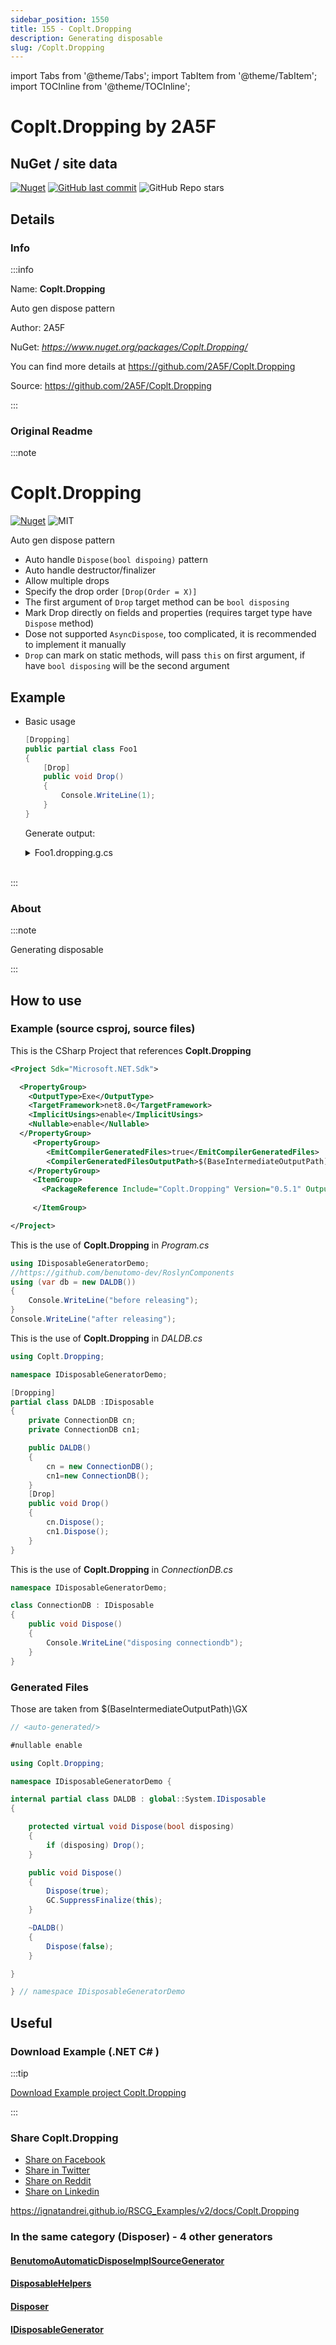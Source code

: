 ```yaml
---
sidebar_position: 1550
title: 155 - Coplt.Dropping
description: Generating disposable
slug: /Coplt.Dropping
---
```

import Tabs from '@theme/Tabs';
import TabItem from '@theme/TabItem';
import TOCInline from '@theme/TOCInline';

# Coplt.Dropping  by 2A5F


<TOCInline toc={toc}  />

## NuGet / site data
[![Nuget](https://img.shields.io/nuget/dt/Coplt.Dropping?label=Coplt.Dropping)](https://www.nuget.org/packages/Coplt.Dropping/)
[![GitHub last commit](https://img.shields.io/github/last-commit/2A5F/Coplt.Dropping?label=updated)](https://github.com/2A5F/Coplt.Dropping)
![GitHub Repo stars](https://img.shields.io/github/stars/2A5F/Coplt.Dropping?style=social)

## Details

### Info
:::info

Name: **Coplt.Dropping**

Auto gen dispose pattern

Author: 2A5F

NuGet: 
*https://www.nuget.org/packages/Coplt.Dropping/*   


You can find more details at https://github.com/2A5F/Coplt.Dropping

Source: https://github.com/2A5F/Coplt.Dropping

:::

### Original Readme
:::note

# Coplt.Dropping

[![Nuget](https://img.shields.io/nuget/v/Coplt.Dropping)](https://www.nuget.org/packages/Coplt.Dropping/)
![MIT](https://img.shields.io/github/license/2A5F/Coplt.Dropping)

Auto gen dispose pattern

- Auto handle `Dispose(bool dispoing)` pattern
- Auto handle destructor/finalizer
- Allow multiple drops
- Specify the drop order `[Drop(Order = X)]`
- The first argument of `Drop` target method can be `bool disposing`
- Mark Drop directly on fields and properties (requires target type have `Dispose` method)
- Dose not supported `AsyncDispose`, too complicated, it is recommended to implement it manually
- `Drop` can mark on static methods, will pass `this` on first argument, if have `bool disposing` will be the second argument

## Example

- Basic usage
    
    ```cs
    [Dropping]
    public partial class Foo1
    {
        [Drop]
        public void Drop()
        {
            Console.WriteLine(1);
        }
    }
    ```
    
    Generate output:

    <details>
      <summary>Foo1.dropping.g.cs</summary>
    
    
    </details>
    <br/>
  


:::

### About
:::note

Generating disposable


:::

## How to use

### Example (source csproj, source files)

<Tabs>

<TabItem value="csproj" label="CSharp Project">

This is the CSharp Project that references **Coplt.Dropping**
```xml showLineNumbers {14}
<Project Sdk="Microsoft.NET.Sdk">

  <PropertyGroup>
    <OutputType>Exe</OutputType>
    <TargetFramework>net8.0</TargetFramework>
    <ImplicitUsings>enable</ImplicitUsings>
    <Nullable>enable</Nullable>
  </PropertyGroup>
	 <PropertyGroup>
        <EmitCompilerGeneratedFiles>true</EmitCompilerGeneratedFiles>
        <CompilerGeneratedFilesOutputPath>$(BaseIntermediateOutputPath)\GX</CompilerGeneratedFilesOutputPath>
    </PropertyGroup>
	 <ItemGroup>
	   <PackageReference Include="Coplt.Dropping" Version="0.5.1" OutputItemType="Analyzer" />
	   
	 </ItemGroup>

</Project>

```

</TabItem>

  <TabItem value="D:\gth\RSCG_Examples\v2\rscg_examples\Coplt.Dropping\src\IDisp\Program.cs" label="Program.cs" >

  This is the use of **Coplt.Dropping** in *Program.cs*

```csharp showLineNumbers 
using IDisposableGeneratorDemo;
//https://github.com/benutomo-dev/RoslynComponents
using (var db = new DALDB())
{
    Console.WriteLine("before releasing");
}
Console.WriteLine("after releasing");
```
  </TabItem>

  <TabItem value="D:\gth\RSCG_Examples\v2\rscg_examples\Coplt.Dropping\src\IDisp\DALDB.cs" label="DALDB.cs" >

  This is the use of **Coplt.Dropping** in *DALDB.cs*

```csharp showLineNumbers 
using Coplt.Dropping;

namespace IDisposableGeneratorDemo;

[Dropping]
partial class DALDB :IDisposable
{
    private ConnectionDB cn;
    private ConnectionDB cn1;

    public DALDB()
    {
        cn = new ConnectionDB();
        cn1=new ConnectionDB();
    }
    [Drop]
    public void Drop()
    {
        cn.Dispose();
        cn1.Dispose();
    }
}

```
  </TabItem>

  <TabItem value="D:\gth\RSCG_Examples\v2\rscg_examples\Coplt.Dropping\src\IDisp\ConnectionDB.cs" label="ConnectionDB.cs" >

  This is the use of **Coplt.Dropping** in *ConnectionDB.cs*

```csharp showLineNumbers 
namespace IDisposableGeneratorDemo;

class ConnectionDB : IDisposable
{
    public void Dispose()
    {
        Console.WriteLine("disposing connectiondb");
    }
}

```
  </TabItem>

</Tabs>

### Generated Files

Those are taken from $(BaseIntermediateOutputPath)\GX

<Tabs>


<TabItem value="D:\gth\RSCG_Examples\v2\rscg_examples\Coplt.Dropping\src\IDisp\obj\GX\Coplt.Dropping.Analyzers\Coplt.Dropping.Analyzers.Generators.DroppingGenerator\IDisposableGeneratorDemo.DALDB.dropping.g.cs" label="IDisposableGeneratorDemo.DALDB.dropping.g.cs" >


```csharp showLineNumbers 
// <auto-generated/>

#nullable enable

using Coplt.Dropping;

namespace IDisposableGeneratorDemo {

internal partial class DALDB : global::System.IDisposable
{

    protected virtual void Dispose(bool disposing)
    {
        if (disposing) Drop();
    }

    public void Dispose()
    {
        Dispose(true);
        GC.SuppressFinalize(this);
    }

    ~DALDB()
    {
        Dispose(false);
    }

}

} // namespace IDisposableGeneratorDemo

```

  </TabItem>


</Tabs>

## Useful

### Download Example (.NET  C# )

:::tip

[Download Example project Coplt.Dropping ](/sources/Coplt.Dropping.zip)

:::


### Share Coplt.Dropping 

<ul>
  <li><a href="https://www.facebook.com/sharer/sharer.php?u=https%3A%2F%2Fignatandrei.github.io%2FRSCG_Examples%2Fv2%2Fdocs%2FCoplt.Dropping&quote=Coplt.Dropping" title="Share on Facebook" target="_blank">Share on Facebook</a></li>
  <li><a href="https://twitter.com/intent/tweet?source=https%3A%2F%2Fignatandrei.github.io%2FRSCG_Examples%2Fv2%2Fdocs%2FCoplt.Dropping&text=Coplt.Dropping:%20https%3A%2F%2Fignatandrei.github.io%2FRSCG_Examples%2Fv2%2Fdocs%2FCoplt.Dropping" target="_blank" title="Tweet">Share in Twitter</a></li>
  <li><a href="http://www.reddit.com/submit?url=https%3A%2F%2Fignatandrei.github.io%2FRSCG_Examples%2Fv2%2Fdocs%2FCoplt.Dropping&title=Coplt.Dropping" target="_blank" title="Submit to Reddit">Share on Reddit</a></li>
  <li><a href="http://www.linkedin.com/shareArticle?mini=true&url=https%3A%2F%2Fignatandrei.github.io%2FRSCG_Examples%2Fv2%2Fdocs%2FCoplt.Dropping&title=Coplt.Dropping&summary=&source=https%3A%2F%2Fignatandrei.github.io%2FRSCG_Examples%2Fv2%2Fdocs%2FCoplt.Dropping" target="_blank" title="Share on LinkedIn">Share on Linkedin</a></li>
</ul>

https://ignatandrei.github.io/RSCG_Examples/v2/docs/Coplt.Dropping

### In the same category (Disposer) - 4 other generators


#### [BenutomoAutomaticDisposeImplSourceGenerator](/docs/BenutomoAutomaticDisposeImplSourceGenerator)


#### [DisposableHelpers](/docs/DisposableHelpers)


#### [Disposer](/docs/Disposer)


#### [IDisposableGenerator](/docs/IDisposableGenerator)

